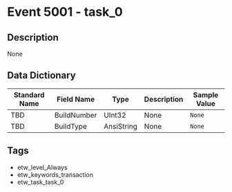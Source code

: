 # Event 5001 - task_0

## Description
None

## Data Dictionary
|Standard Name|Field Name|Type|Description|Sample Value|
|---|---|---|---|---|
|TBD|BuildNumber|UInt32|None|`None`|
|TBD|BuildType|AnsiString|None|`None`|

## Tags
* etw_level_Always
* etw_keywords_transaction
* etw_task_task_0